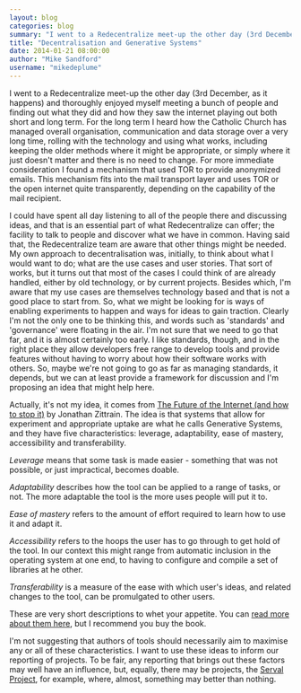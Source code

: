 ```yaml
---
layout: blog
categories: blog
summary: "I went to a Redecentralize meet-up the other day (3rd December, as it happens) and thoroughly enjoyed myself meeting a bunch of people and finding out what they did and how they saw the internet playing out both short and long term. "
title: "Decentralisation and Generative Systems"
date: 2014-01-21 08:00:00
author: "Mike Sandford"
username: "mikedeplume"
---
```


I went to a Redecentralize meet-up the other day (3rd December, as it happens) and thoroughly enjoyed myself meeting a bunch of people and finding out what they did and how they saw the internet playing out both short and long term. For the long term I heard how the Catholic Church has managed overall organisation, communication and data storage over a very long time, rolling with the technology and using what works, including keeping the older methods where it might be appropriate, or simply where it just doesn't matter and there is no need to change. For more immediate consideration I found a mechanism that used TOR to provide anonymized emails. This mechanism fits into the mail transport layer and uses TOR or the open internet quite transparently, depending on the capability of the mail recipient.

I could have spent all day listening to all of the people there and discussing ideas, and that is an essential part of what Redecentralize can offer; the facility to talk to people and discover what we have in common. Having said that, the Redecentralize team are aware that other things might be needed. My own approach to decentralisation was, initially, to think about what I would want to do; what are the use cases and user stories. That sort of works, but it turns out that most of the cases I could think of are already handled, either by old technology, or by current projects. Besides which, I'm aware that my use cases are themselves technology based and that is not a good place to start from. So, what we might be looking for is ways of enabling experiments to happen and ways for ideas to gain traction. Clearly I'm not the only one to be thinking this, and words such as 'standards' and 'governance' were floating in the air. I'm not sure that we need to go that far, and it is almost certainly too early. I like standards, though, and in the right place they allow developers free range to develop tools and provide features without having to worry about how their software works with others. So, maybe we're not going to go as far as managing standards, it depends, but we can at least provide a framework for discussion and I'm proposing an idea that might help here.

Actually, it's not my idea, it comes from [The Future of the Internet (and how to stop it)](http://futureoftheinternet.org/) by Jonathan Zittrain. The idea is that systems that allow for experiment and appropriate uptake are what he calls Generative Systems, and they have five characteristics: leverage, adaptability, ease of mastery, accessibility and transferability.

*Leverage* means that some task is made easier - something that was not possible, or just impractical, becomes doable.

*Adaptability* describes how the tool can be applied to a range of tasks, or not. The more adaptable the tool is the more uses people will put it to.

*Ease of mastery* refers to the amount of effort required to learn how to use it and adapt it.

*Accessibility* refers to the hoops the user has to go through to get hold of the tool. In our context this might range from automatic inclusion in the operating system at one end, to having to configure and compile a set of libraries at he other.

*Transferability* is a measure of the ease with which user's ideas, and related changes to the tool, can be promulgated to other users.

These are very short descriptions to whet your appetite. You can [read more about them here](http://yupnet.org/zittrain/archives/13#12), but I recommend you buy the book.

I'm not suggesting that authors of tools should necessarily aim to maximise any or all of these characteristics. I want to use these ideas to inform our reporting of projects. To be fair, any reporting that brings out these factors may well have an influence, but, equally, there may be projects, the [Serval Project](http://www.servalproject.org/), for example, where, almost, something may better than nothing.
